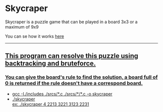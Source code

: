 <h1>Skycraper</h1>

<p>Skycraper is a puzzle game that can be played in a board 3x3 or a maximum of 9x9</p>
<p>You can se how it works <a href="https://www.puzzle-skyscrapers.com/">here</P>
<hr>
<h2>This program can resolve this puzzle using backtracking and bruteforce.</h2>
<h3>You can give the board's rule to find the solution, a board full of 0 is returned if the rule doesn't have a correspond board.</h3>
<ul>
  <li>gcc -I./includes ./srcs/*.c ./srcs/*/*.c -o skycraper</li>
  <li>./skycraper <board size 4-7> <up rule> <down rule> <left rule> <right rule></li>
  <ls>ex: ./skycraper 4 2213 3221 3123 2231</li>
</ul>
